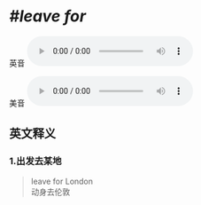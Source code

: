 # ***\#leave for*** 
英音
<audio src="./media/leave for1.aac" controls="controls"></audio>

美音
<audio src="./media/leave for2.aac" controls="controls"></audio>



  

英文释义
---
### 1.**出发去某地**  

 > leave for London  
 > 动身去伦敦    



